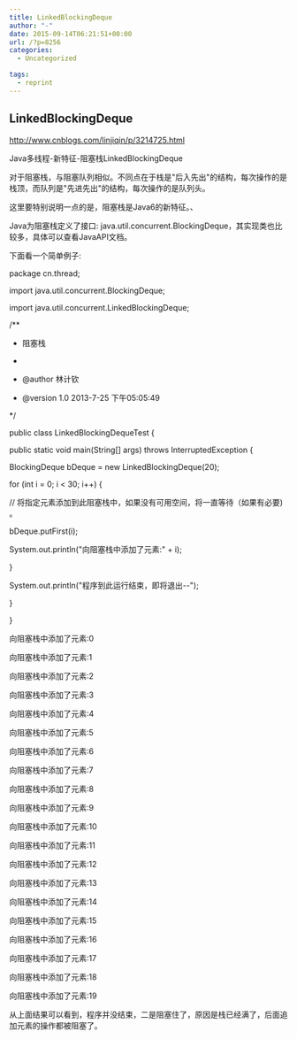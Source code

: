 ```yaml
---
title: LinkedBlockingDeque
author: "-"
date: 2015-09-14T06:21:51+00:00
url: /?p=8256
categories:
  - Uncategorized

tags:
  - reprint
---
```

## LinkedBlockingDeque
http://www.cnblogs.com/linjiqin/p/3214725.html

Java多线程-新特征-阻塞栈LinkedBlockingDeque
  
对于阻塞栈，与阻塞队列相似。不同点在于栈是"后入先出"的结构，每次操作的是栈顶，而队列是"先进先出"的结构，每次操作的是队列头。

这里要特别说明一点的是，阻塞栈是Java6的新特征。、

Java为阻塞栈定义了接口: java.util.concurrent.BlockingDeque，其实现类也比较多，具体可以查看JavaAPI文档。

下面看一个简单例子: 
  
package cn.thread;

import java.util.concurrent.BlockingDeque;
  
import java.util.concurrent.LinkedBlockingDeque;

/**
  
* 阻塞栈
  
*
  
* @author 林计钦
  
* @version 1.0 2013-7-25 下午05:05:49
  
*/
  
public class LinkedBlockingDequeTest {
  
public static void main(String[] args) throws InterruptedException {
  
BlockingDeque bDeque = new LinkedBlockingDeque(20);
  
for (int i = 0; i < 30; i++) {
  
// 将指定元素添加到此阻塞栈中，如果没有可用空间，将一直等待（如果有必要) 。
  
bDeque.putFirst(i);
  
System.out.println("向阻塞栈中添加了元素:" + i);
  
}
  
System.out.println("程序到此运行结束，即将退出--");
  
}
  
}

向阻塞栈中添加了元素:0
  
向阻塞栈中添加了元素:1
  
向阻塞栈中添加了元素:2
  
向阻塞栈中添加了元素:3
  
向阻塞栈中添加了元素:4
  
向阻塞栈中添加了元素:5
  
向阻塞栈中添加了元素:6
  
向阻塞栈中添加了元素:7
  
向阻塞栈中添加了元素:8
  
向阻塞栈中添加了元素:9
  
向阻塞栈中添加了元素:10
  
向阻塞栈中添加了元素:11
  
向阻塞栈中添加了元素:12
  
向阻塞栈中添加了元素:13
  
向阻塞栈中添加了元素:14
  
向阻塞栈中添加了元素:15
  
向阻塞栈中添加了元素:16
  
向阻塞栈中添加了元素:17
  
向阻塞栈中添加了元素:18
  
向阻塞栈中添加了元素:19

从上面结果可以看到，程序并没结束，二是阻塞住了，原因是栈已经满了，后面追加元素的操作都被阻塞了。